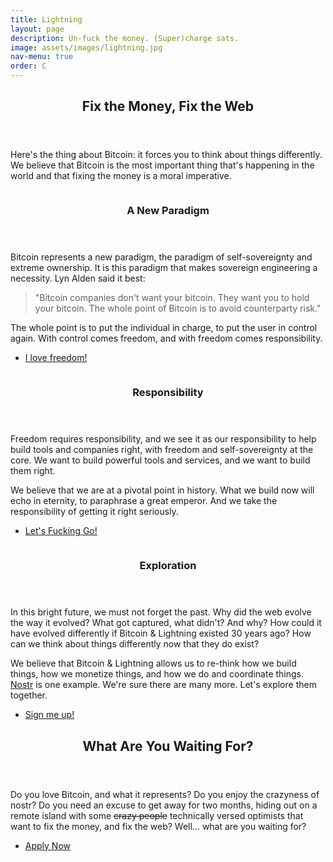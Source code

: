 ```yaml
---
title: Lightning
layout: page
description: Un-fuck the money. (Super)charge sats.
image: assets/images/lightning.jpg
nav-menu: true
order: C
---
```


<!-- Main -->
<div id="main">

<!-- One -->
<section id="one">
	<div class="inner">
		<header class="major">
			<h2>Fix the Money, Fix the Web</h2>
		</header>
		<p>
		Here's the thing about Bitcoin: it forces you to think about things
		differently. We believe that Bitcoin is the most important thing that's
		happening in the world and that fixing the money is a moral imperative.
		</p>
	</div>
</section>

<!-- Two -->
<section id="two" class="spotlights">
	<section>
		<img src="{% link assets/images/ldk.jpg %}" alt="" data-position="center center" />
		<div class="content">
			<div class="inner">
				<header class="major">
					<h3>A New Paradigm</h3>
				</header>
				<p>
				Bitcoin represents a new paradigm, the paradigm of
				self-sovereignty and extreme ownership. It is this paradigm that
				makes sovereign engineering a necessity. Lyn Alden said it best:
				<blockquote>
				"Bitcoin companies don't want your bitcoin. They want you to
				hold your bitcoin. The whole point of Bitcoin is to avoid
				counterparty risk."
				</blockquote>
				The whole point is to put the individual in charge, to put the
				user in control again. With control comes freedom, and with
				freedom comes responsibility.
				</p>
				<ul class="actions">
					<li><a href="#responsibility" class="button scrolly">I love freedom!</a></li>
				</ul>
			</div>
		</div>
	</section>
	<section>
		<img src="{% link assets/images/satoshi.jpg %}" alt="" data-position="top center" />
		<div class="content">
			<div class="inner">
				<header class="major">
					<h3 id="responsibility">Responsibility</h3>
				</header>
				<p>
				Freedom requires responsibility, and we see it as our
				responsibility to help build tools and companies right, with
				freedom and self-sovereignty at the core. We want to build
				powerful tools and services, and we want to build them right.
				</p>
				<p>
				We believe that we are at a pivotal point in history. What we
				build now will echo in eternity, to paraphrase a great emperor.
				And we take the responsibility of getting it right seriously.
				</p>
				<ul class="actions">
					<li><a href="#exploration" class="button scrolly">Let's Fucking Go!</a></li>
				</ul>
			</div>
		</div>
	</section>
	<section>
		<img src="{% link assets/images/402.jpg %}" alt="" data-position="25% 25%" />
		<div class="content">
			<div class="inner">
				<header class="major">
					<h3 id="exploration">Exploration</h3>
				</header>
				<p>
				In this bright future, we must not forget the past. Why did the
				web evolve the way it evolved? What got captured, what didn't?
				And why? How could it have evolved differently if Bitcoin &
				Lightning existed 30 years ago? How can we think about things
				differently now that they do exist?
				</p>
				<p>
				We believe that Bitcoin & Lightning allows us to re-think how we
				build things, how we monetize things, and how we do and
				coordinate things. <a href="/nostr">Nostr</a> is one example.
				We're sure there are many more. Let's explore them together.
				</p>
				<ul class="actions">
					<li><a href="#apply" class="button scrolly">Sign me up!</a></li>
				</ul>
			</div>
		</div>
	</section>
</section>

<!-- Three -->
<section id="three">
	<div class="inner">
		<header class="major">
			<h2 id="apply">What Are You Waiting For?</h2>
		</header>
		<p>
		Do you love Bitcoin, and what it represents? Do you enjoy the crazyness
		of nostr? Do you need an excuse to get away for two months, hiding out
		on a remote island with some <s>crazy people</s> technically versed
		optimists that want to fix the money, and fix the web? Well... what are
		you waiting for?
		</p>
		<ul class="actions">
			<li><a href="{{ site.typeform }}" target="_blank" class="button next">Apply Now</a></li>
		</ul>
	</div>
</section>

</div>